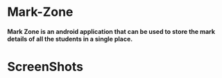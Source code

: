 # Mark-Zone

#### Mark Zone is an android application that can be used to store the mark details of all the students in a single place.






# ScreenShots






